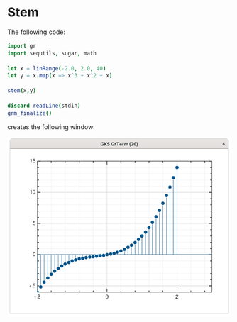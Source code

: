 # Stem

The following code:
```nim
import gr
import sequtils, sugar, math

let x = linRange(-2.0, 2.0, 40)
let y = x.map(x => x^3 + x^2 + x)

stem(x,y)

discard readLine(stdin)
grm_finalize()
```

creates the following window:

![Stem](imgs/stem.png)


